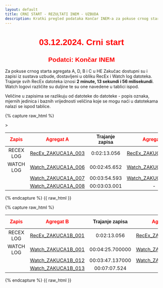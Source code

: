 ```yaml
---
layout: default
title: CRNI START - REZULTATI INEM - UZBUDA
description: Kratki pregled podataka Končar INEM-a za pokuse crnog starta u HE Zakučac
---
```


<h1 style="text-align: center; font-family: Helvetica; color: red">03.12.2024. Crni start</h1>
<h2 style="text-align: center; font-family: Helvetica; color: red">Podatci: Končar INEM</h2>

Za pokuse crnog starta agregata A, D, B i C u HE Zakučac dostupni su i zapisi iz sustava uzbude,
dostavljeni u obliku RecEx i Watch log datoteka. Trajanje svih RecEx datoteka iznosi **2 minute, 13 sekundi i 56 milisekundi**.
Watch logovi različite su duljine te su one navedene u tablici ispod. 

Veličine u zapisima se razlikuju od datoteke do datoteke - popis oznaka, mjernih jedinica i baznih vrijednosti veličina koje se mogu naći u datotekama nalazi se ispod tablice. 

{% capture raw_html %}
<table>
    <thead>
        <tr>
            <th style="text-align:center; font-family: Helvetica; color: red">Zapis</th>
            <th style="text-align:center; font-family: Helvetica; color: red">Agregat A</th>
            <th style="text-align:center; font-family: Helvetica">Trajanje zapisa</th>
            <th style="text-align:center; font-family: Helvetica; color: red">Agregat D</th>
            <th style="text-align:center; font-family: Helvetica">Trajanje zapisa</th>>            
        </tr>
    </thead>
    <tbody>
        <tr>
            <td style="text-align:center">RECEX LOG</td>
            <td style="text-align:center"><a href="{{ site.baseurl }}/recex-zakuca1a-003/">RecEx_ZAKUCA1A_003</a></td>
            <td style="text-align:center">0:02:13.056</td>
            <td style="text-align:center"><a href="{{ site.baseurl }}/recex-zakuca1d-001/">RecEx_ZAKUCA1D_001</a></td>
            <td style="text-align:center">0:02:13.056</td>
        </tr>
        <tr>
            <td style="text-align:center">WATCH LOG</td>
            <td style="text-align:center"><a href="{{ site.baseurl }}/watch-zakuca1a-006/">Watch_ZAKUCA1A_006</a></td>
            <td style="text-align:center">00:02:45.652</td>
            <td style="text-align:center"><a href="{{ site.baseurl }}/watch-zakuca1d-006/">Watch_ZAKUCA1D_006</a></td>            
            <td style="text-align:center">00:03:50.937</td>            
        </tr>
        <tr>
            <td style="text-align:center"></td>
            <td style="text-align:center"><a href="{{ site.baseurl }}/watch-zakuca1a-007/">Watch_ZAKUCA1A_007</a></td>
            <td style="text-align:center">00:03:54.593</td>
            <td style="text-align:center"><a href="{{ site.baseurl }}/watch-zakuca1d-007/">Watch_ZAKUCA1D_007</a></td>            
            <td style="text-align:center">00:03:31.879</td>
        </tr>
        <tr>
            <td style="text-align:center"></td>
            <td style="text-align:center"><a href="{{ site.baseurl }}/watch-zakuca1a-008/">Watch_ZAKUCA1A_008</a></td>
            <td style="text-align:center">00:03:03.001</td>
            <td style="text-align:center">-</td>
            <td style="text-align:center">-</td>
        </tr>
    </tbody>
</table>
{% endcapture %}
{{ raw_html }}

{% capture raw_html %}
<table>
    <thead>
        <tr>
            <th style="text-align:center; font-family: Helvetica; color: red">Zapis</th>
            <th style="text-align:center; font-family: Helvetica; color: red">Agregat B</th>
            <th style="text-align:center; font-family: Helvetica">Trajanje zapisa</th>
            <th style="text-align:center; font-family: Helvetica; color: red">Agregat C</th>
            <th style="text-align:center; font-family: Helvetica">Trajanje zapisa</th>            
        </tr>
    </thead>
    <tbody>
        <tr>
            <td style="text-align:center">RECEX LOG</td>
            <td style="text-align:center"><a href="{{ site.baseurl }}/recex-zakuca1b-001/">RecEx_ZAKUCA1B_001</a></td>
            <td style="text-align:center">0:02:13.056</td>
            <td style="text-align:center"><a href="{{ site.baseurl }}/recex-zakuca1c-034/">RecEx_ZAKUCA1C_034</a></td>
            <td style="text-align:center">0:02:13.056</td>
        </tr>
        <tr>
            <td style="text-align:center">WATCH LOG</td>
            <td style="text-align:center"><a href="{{ site.baseurl }}/watch-zakuca1b-001/">Watch_ZAKUCA1B_001</a></td>            
            <td style="text-align:center">00:04:25.700000</td>
            <td style="text-align:center"><a href="{{ site.baseurl }}/watch-zakuca1c-007/">Watch_ZAKUCA1C_007</a></td>            
            <td style="text-align:center">00:03:29.419</td>
        </tr>
        <tr>
            <td style="text-align:center"></td>
            <td style="text-align:center"><a href="{{ site.baseurl }}/watch-zakuca1b-012/">Watch_ZAKUCA1B_012</a></td>            
            <td style="text-align:center">00:03:47.137000</td>
            <td style="text-align:center"><a href="{{ site.baseurl }}/watch-zakuca1c-008/">Watch_ZAKUCA1C_008</a></td>            
            <td style="text-align:center">00:03:31.128</td>
        </tr>
        <tr>
            <td style="text-align:center"></td>
            <td style="text-align:center"><a href="{{ site.baseurl }}/watch-zakuca1b-013/">Watch_ZAKUCA1B_013</a></td>            
            <td style="text-align:center">00:07:07.524</td>
            <td style="text-align:center">-</td>
            <td style="text-align:center">-</td>
        </tr>
    </tbody>
</table>
{% endcapture %}
{{ raw_html }}






